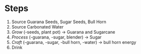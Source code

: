 # Steps
1. Source Guarana Seeds, Sugar Seeds, Bull Horn
2. Source Carbonated Water
3. *Grow* (-seeds, plant pot) -> Guarana and Sugarcane
4. *Process* (-guarana, -sugar, blender) -> Sugar
5. *Craft* (-guarana, -sugar, -bull horn, -water) -> bull horn energy
6. Drink
